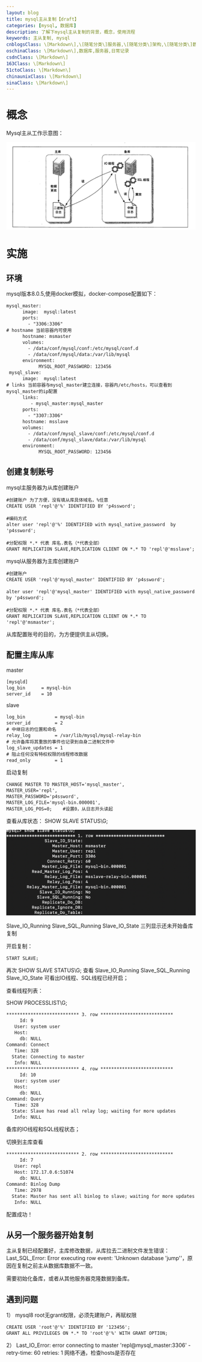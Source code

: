 ```yaml
---
layout: blog
title: mysql主从复制【draft】
categories: [mysql, 数据库]
description: 了解下mysql主从复制的背景，概念，使用流程
keywords: 主从复制, mysql
cnblogsClass: \[Markdown\],\[随笔分类\]服务器,\[随笔分类\]架构,\[随笔分类\]数据库
oschinaClass: \[Markdown\],数据库,服务器,日常记录
csdnClass: \[Markdown\]
163Class: \[Markdown\]
51ctoClass: \[Markdown\]
chinaunixClass: \[Markdown\]
sinaClass: \[Markdown\]
---
```


# 概念
Mysql主从工作示意图：

![image](https://raw.githubusercontent.com/WalkingSun/WindBlog/gh-pages/images/blog/WX20190308-150553@2x.png)


# 实施
## 环境
mysql版本8.0.5,使用docker模拟，docker-compose配置如下：

```
mysql_master:
      image:  mysql:latest
      ports:
        - "3306:3306"
# hostname 当前容器内可使用        
      hostname: msmaster
      volumes:
        - /data/conf/mysql/conf:/etc/mysql/conf.d
        - /data/conf/mysql/data:/var/lib/mysql
      environment:
            MYSQL_ROOT_PASSWORD: 123456
 mysql_slave:
      image:  mysql:latest
# links 当前容器与mysql_master建立连接，容器内/etc/hosts，可以查看到mysql_master的ip配置
      links:
         - mysql_master:mysql_master
      ports:
        - "3307:3306"
      hostname: msslave
      volumes:
        - /data/conf/mysql_slave/conf:/etc/mysql/conf.d
        - /data/conf/mysql_slave/data:/var/lib/mysql
      environment:
            MYSQL_ROOT_PASSWORD: 123456

```


## 创建复制账号 
mysql主服务器为从库创建账户

```
#创建账户 为了方便，没有填从库具体域名，%任意
CREATE USER 'repl'@'%' IDENTIFIED BY 'p4ssword';

#编码方式
alter user 'repl'@'%' IDENTIFIED with mysql_native_password  by 'p4ssword';

#分配权限 *.* 代表 库名.表名（*代表全部）
GRANT REPLICATION SLAVE,REPLICATION CLIENT ON *.* TO 'repl'@'msslave';

```

mysql从服务器为主库创建账户

```
#创建账户
CREATE USER 'repl'@'mysql_master' IDENTIFIED BY 'p4ssword';

alter user 'repl'@'mysql_master' IDENTIFIED with mysql_native_password  by 'p4ssword';

#分配权限 *.* 代表 库名.表名（*代表全部）
GRANT REPLICATION SLAVE,REPLICATION CLIENT ON *.* TO 'repl'@'msmaster';

```

从库配置账号的目的，为方便提供主从切换。

## 配置主库从库

master
```
[mysqld]
log_bin      = mysql-bin
server_id    = 10
```


slave
```
log_bin           = mysql-bin
server_id         = 2
# 中继日志的位置和命名
relay_log         = /var/lib/mysql/mysql-relay-bin
# 允许备库将其重放的事件也记录到自身二进制文件中
log_slave_updates = 1
# 阻止任何没有特权权限的线程修改数据
read_only         = 1
```


启动复制
```
CHANGE MASTER TO MASTER_HOST='mysql_master',
MASTER_USER='repl',
MASTER_PASSWORD='p4ssword',
MASTER_LOG_FILE='mysql-bin.000001',
MASTER_LOG_POS=0;    #设置0，从日志开头读起

```

查看从库状态：
SHOW SLAVE STATUS\G;

![image](https://raw.githubusercontent.com/WalkingSun/WindBlog/gh-pages/images/blog/WX20190307-160133@2x.png)


Slave_IO_Running Slave_SQL_Running Slave_IO_State 三列显示还未开始备库复制


开启复制：
```
START SLAVE;
```

再次 SHOW SLAVE STATUS\G; 查看 Slave_IO_Running Slave_SQL_Running Slave_IO_State 可看出IO线程、SQL线程已经开启；


查看线程列表：

SHOW PROCESSLIST\G;

```shell
*************************** 3. row ***************************
     Id: 9
   User: system user
   Host: 
     db: NULL
Command: Connect
   Time: 328
  State: Connecting to master
   Info: NULL
*************************** 4. row ***************************
     Id: 10
   User: system user
   Host: 
     db: NULL
Command: Query
   Time: 328
  State: Slave has read all relay log; waiting for more updates
   Info: NULL
```
备库的IO线程和SQL线程状态；

切换到主库查看
```
*************************** 2. row ***************************
     Id: 7
   User: repl
   Host: 172.17.0.6:51074
     db: NULL
Command: Binlog Dump
   Time: 2978
  State: Master has sent all binlog to slave; waiting for more updates
   Info: NULL
```

配置成功！

## 从另一个服务器开始复制
主从复制已经配置好，主库修改数据，从库拉去二进制文件发生错误： Last_SQL_Error: Error executing row event: 'Unknown database 'jump''，原因在复制之前主从数据库数据不一致。

需要初始化备库，或者从其他服务器克隆数据到备库。




## 遇到问题
1） mysql8 root无grant权限，必须先建账户，再赋权限

```
CREATE USER 'root'@'%' IDENTIFIED BY '123456';
GRANT ALL PRIVILEGES ON *.* TO 'root'@'%' WITH GRANT OPTION;
```
2） Last_IO_Error: error connecting to master 'repl@mysql_master:3306' - retry-time: 60  retries: 1
网络不通，检查hosts是否存在


